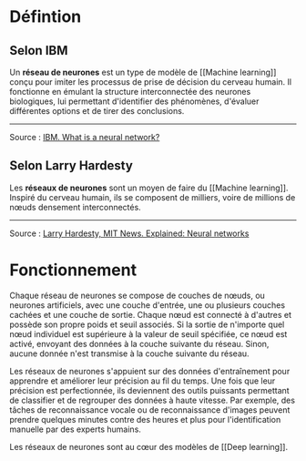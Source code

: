 # Défintion
## Selon IBM

Un **réseau de neurones** est un type de modèle de [[Machine learning]] conçu pour imiter les processus de prise de décision du cerveau humain. Il fonctionne en émulant la structure interconnectée des neurones biologiques, lui permettant d'identifier des phénomènes, d'évaluer différentes options et de tirer des conclusions.

---
Source : [IBM. What is a neural network?](https://www.ibm.com/topics/neural-networks#:~:text=A%20neural%20network%20is%20a%C2%A0machine%20learning%20program%2C%20or%20model%2C%20that%20makes%20decisions%20in%20a%20manner%20similar%20to%20the%20human%20brain%2C%20by%20using%20processes%20that%20mimic%20the%20way%20biological%20neurons%20work%20together%20to%20identify%20phenomena%2C%20weigh%20options%20and%20arrive%20at%20conclusions.)

## Selon Larry Hardesty

Les **réseaux de neurones** sont un moyen de faire du [[Machine learning]]. Inspiré du cerveau humain, ils se composent de milliers, voire de millions de nœuds densement interconnectés.

---
Source : [Larry Hardesty, MIT News. Explained: Neural networks](https://news.mit.edu/2017/explained-neural-networks-deep-learning-0414)

# Fonctionnement

Chaque réseau de neurones se compose de couches de nœuds, ou neurones artificiels, avec une couche d'entrée, une ou plusieurs couches cachées et une couche de sortie. Chaque nœud est connecté à d'autres et possède son propre poids et seuil associés. Si la sortie de n'importe quel nœud individuel est supérieure à la valeur de seuil spécifiée, ce nœud est activé, envoyant des données à la couche suivante du réseau. Sinon, aucune donnée n'est transmise à la couche suivante du réseau.

Les réseaux de neurones s'appuient sur des données d'entraînement pour apprendre et améliorer leur précision au fil du temps. Une fois que leur précision est perfectionnée, ils deviennent des outils puissants permettant de classifier et de regrouper des données à haute vitesse. Par exemple, des tâches de reconnaissance vocale ou de reconnaissance d'images peuvent prendre quelques minutes contre des heures et plus pour l'identification manuelle par des experts humains.

Les réseaux de neurones sont au cœur des modèles de [[Deep learning]].
